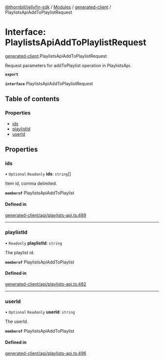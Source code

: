 [@thornbill/jellyfin-sdk](../README.md) / [Modules](../modules.md) / [generated-client](../modules/generated_client.md) / PlaylistsApiAddToPlaylistRequest

# Interface: PlaylistsApiAddToPlaylistRequest

[generated-client](../modules/generated_client.md).PlaylistsApiAddToPlaylistRequest

Request parameters for addToPlaylist operation in PlaylistsApi.

**`export`**

**`interface`** PlaylistsApiAddToPlaylistRequest

## Table of contents

### Properties

- [ids](generated_client.PlaylistsApiAddToPlaylistRequest.md#ids)
- [playlistId](generated_client.PlaylistsApiAddToPlaylistRequest.md#playlistid)
- [userId](generated_client.PlaylistsApiAddToPlaylistRequest.md#userid)

## Properties

### ids

• `Optional` `Readonly` **ids**: `string`[]

Item id, comma delimited.

**`memberof`** PlaylistsApiAddToPlaylist

#### Defined in

[generated-client/api/playlists-api.ts:489](https://github.com/thornbill/jellyfin-sdk-typescript/blob/029620a/src/generated-client/api/playlists-api.ts#L489)

___

### playlistId

• `Readonly` **playlistId**: `string`

The playlist id.

**`memberof`** PlaylistsApiAddToPlaylist

#### Defined in

[generated-client/api/playlists-api.ts:482](https://github.com/thornbill/jellyfin-sdk-typescript/blob/029620a/src/generated-client/api/playlists-api.ts#L482)

___

### userId

• `Optional` `Readonly` **userId**: `string`

The userId.

**`memberof`** PlaylistsApiAddToPlaylist

#### Defined in

[generated-client/api/playlists-api.ts:496](https://github.com/thornbill/jellyfin-sdk-typescript/blob/029620a/src/generated-client/api/playlists-api.ts#L496)
